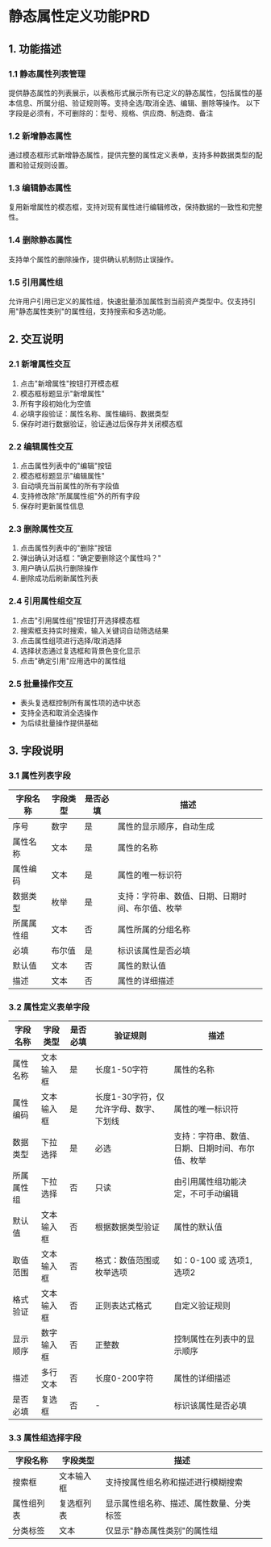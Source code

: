 # 静态属性定义功能PRD

## 1. 功能描述

### 1.1 静态属性列表管理
提供静态属性的列表展示，以表格形式展示所有已定义的静态属性，包括属性的基本信息、所属分组、验证规则等。支持全选/取消全选、编辑、删除等操作。
以下字段是必须有，不可删除的：型号、规格、供应商、制造商、备注

### 1.2 新增静态属性
通过模态框形式新增静态属性，提供完整的属性定义表单，支持多种数据类型的配置和验证规则设置。

### 1.3 编辑静态属性
复用新增属性的模态框，支持对现有属性进行编辑修改，保持数据的一致性和完整性。

### 1.4 删除静态属性
支持单个属性的删除操作，提供确认机制防止误操作。

### 1.5 引用属性组
允许用户引用已定义的属性组，快速批量添加属性到当前资产类型中。仅支持引用"静态属性类别"的属性组，支持搜索和多选功能。

## 2. 交互说明

### 2.1 新增属性交互
1. 点击"新增属性"按钮打开模态框
2. 模态框标题显示"新增属性"
3. 所有字段初始化为空值
4. 必填字段验证：属性名称、属性编码、数据类型
5. 保存时进行数据验证，验证通过后保存并关闭模态框

### 2.2 编辑属性交互
1. 点击属性列表中的"编辑"按钮
2. 模态框标题显示"编辑属性"
3. 自动填充当前属性的所有字段值
4. 支持修改除"所属属性组"外的所有字段
5. 保存时更新属性信息

### 2.3 删除属性交互
1. 点击属性列表中的"删除"按钮
2. 弹出确认对话框："确定要删除这个属性吗？"
3. 用户确认后执行删除操作
4. 删除成功后刷新属性列表

### 2.4 引用属性组交互
1. 点击"引用属性组"按钮打开选择模态框
2. 搜索框支持实时搜索，输入关键词自动筛选结果
3. 点击属性组项进行选择/取消选择
4. 选择状态通过复选框和背景色变化显示
5. 点击"确定引用"应用选中的属性组

### 2.5 批量操作交互
- 表头复选框控制所有属性项的选中状态
- 支持全选和取消全选操作
- 为后续批量操作提供基础

## 3. 字段说明

### 3.1 属性列表字段
| 字段名称 | 字段类型 | 是否必填 | 描述 |
|---------|---------|---------|------|
| 序号 | 数字 | 是 | 属性的显示顺序，自动生成 |
| 属性名称 | 文本 | 是 | 属性的名称 |
| 属性编码 | 文本 | 是 | 属性的唯一标识符 |
| 数据类型 | 枚举 | 是 | 支持：字符串、数值、日期、日期时间、布尔值、枚举 |
| 所属属性组 | 文本 | 否 | 属性所属的分组名称 |
| 必填 | 布尔值 | 是 | 标识该属性是否必填 |
| 默认值 | 文本 | 否 | 属性的默认值 |
| 描述 | 文本 | 否 | 属性的详细描述 |

### 3.2 属性定义表单字段
| 字段名称 | 字段类型 | 是否必填 | 验证规则 | 描述 |
|---------|---------|---------|---------|------|
| 属性名称 | 文本输入框 | 是 | 长度1-50字符 | 属性的名称 |
| 属性编码 | 文本输入框 | 是 | 长度1-30字符，仅允许字母、数字、下划线 | 属性的唯一标识符 |
| 数据类型 | 下拉选择 | 是 | 必选 | 支持：字符串、数值、日期、日期时间、布尔值、枚举 |
| 所属属性组 | 下拉选择 | 否 | 只读 | 由引用属性组功能决定，不可手动编辑 |
| 默认值 | 文本输入框 | 否 | 根据数据类型验证 | 属性的默认值 |
| 取值范围 | 文本输入框 | 否 | 格式：数值范围或枚举选项 | 如：0-100 或 选项1,选项2 |
| 格式验证 | 文本输入框 | 否 | 正则表达式格式 | 自定义验证规则 |
| 显示顺序 | 数字输入框 | 否 | 正整数 | 控制属性在列表中的显示顺序 |
| 描述 | 多行文本 | 否 | 长度0-200字符 | 属性的详细描述 |
| 是否必填 | 复选框 | 否 | - | 标识该属性是否必填 |

### 3.3 属性组选择字段
| 字段名称 | 字段类型 | 描述 |
|---------|---------|------|
| 搜索框 | 文本输入框 | 支持按属性组名称和描述进行模糊搜索 |
| 属性组列表 | 复选框列表 | 显示属性组名称、描述、属性数量、分类标签 |
| 分类标签 | 文本 | 仅显示"静态属性类别"的属性组 | 